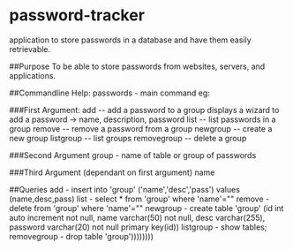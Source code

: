 # password-tracker
application to store passwords in a database and have them easily retrievable.

##Purpose
To be able to store passwords from websites, servers, and applications.

##Commandline Help:
passwords - main command
eg:

###First Argument:
add -- add a password to a group
	displays a wizard to add a password -> name, description, password
list -- list passwords in a group
remove -- remove a password from a group
newgroup -- create a new group
listgroup -- list groups
removegroup -- delete a group

###Second Argument
group - name of table or group of passwords

###Third Argument (dependant on first argument)
name


##Queries
add - insert into 'group' ('name','desc','pass') values (name,desc,pass)
list - select * from 'group' where 'name'=""
remove - delete from 'group' where 'name'=""
newgroup - create table 'group' (id int auto increment not null, name varchar(50) not null, desc varchar(255), password varchar(20) not null primary key(id))
listgroup - show tables;
removegroup - drop table 'group'))))))))
